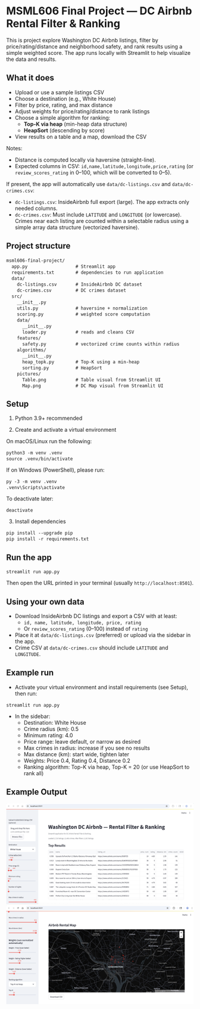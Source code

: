 # MSML606 Final Project — DC Airbnb Rental Filter & Ranking

This is project explore Washington DC Airbnb listings, filter by price/rating/distance and neighborhood safety, and rank results using a simple weighted score. The app runs locally with Streamlit to help visualize the data and results.

## What it does
- Upload or use a sample listings CSV
- Choose a destination (e.g., White House)
- Filter by price, rating, and max distance
- Adjust weights for price/rating/distance to rank listings
- Choose a simple algorithm for ranking:
  - **Top-K via heap** (min-heap data structure)
  - **HeapSort** (descending by score)
- View results on a table and a map, download the CSV

Notes:
- Distance is computed locally via haversine (straight-line).
- Expected columns in CSV: `id,name,latitude,longitude,price,rating` (or `review_scores_rating` in 0–100, which will be converted to 0–5).

If present, the app will automatically use `data/dc-listings.csv` and `data/dc-crimes.csv`:
- `dc-listings.csv`: InsideAirbnb full export (large). The app extracts only needed columns.
- `dc-crimes.csv`: Must include `LATITUDE` and `LONGITUDE` (or lowercase). Crimes near each listing are counted within a selectable radius using a simple array data structure (vectorized haversine).

## Project structure
```
msml606-final-project/
  app.py                  # Streamlit app
  requirements.txt        # dependencies to run application
  data/
    dc-listings.csv       # InsideAirbnb DC dataset
    dc-crimes.csv         # DC crimes dataset
  src/
    __init__.py
    utils.py              # haversine + normalization
    scoring.py            # weighted score computation
    data/
      __init__.py
      loader.py           # reads and cleans CSV
    features/
      safety.py           # vectorized crime counts within radius
    algorithms/
      __init__.py
      heap_topk.py        # Top-K using a min-heap
      sorting.py          # HeapSort
    pictures/
      Table.png           # Table visual from Streamlit UI
      Map.png             # DC Map visual from Streamlit UI
```

## Setup
1) Python 3.9+ recommended

2) Create and activate a virtual environment

On macOS/Linux run the following:
```
python3 -m venv .venv
source .venv/bin/activate
```

If on Windows (PowerShell), please run:
```
py -3 -m venv .venv
.venv\Scripts\activate
```

To deactivate later:
```
deactivate
```

3) Install dependencies
```
pip install --upgrade pip
pip install -r requirements.txt
```

## Run the app
```
streamlit run app.py
```

Then open the URL printed in your terminal (usually `http://localhost:8501`).

## Using your own data
- Download InsideAirbnb DC listings and export a CSV with at least:
  - `id, name, latitude, longitude, price, rating`
  - Or `review_scores_rating` (0–100) instead of `rating`
- Place it at `data/dc-listings.csv` (preferred) or upload via the sidebar in the app.
- Crime CSV at `data/dc-crimes.csv` should include `LATITUDE` and `LONGITUDE`.

## Example run
- Activate your virtual environment and install requirements (see Setup), then run:
```
streamlit run app.py
```
- In the sidebar:
  - Destination: White House
  - Crime radius (km): 0.5
  - Minimum rating: 4.0
  - Price range: leave default, or narrow as desired
  - Max crimes in radius: increase if you see no results
  - Max distance (km): start wide, tighten later
  - Weights: Price 0.4, Rating 0.4, Distance 0.2
  - Ranking algorithm: Top-K via heap, Top-K = 20 (or use HeapSort to rank all)

## Example Output
![Airbnb Table](src/pictures/Table.png)
![Airbnb DC Map](src/pictures/Map.png)

